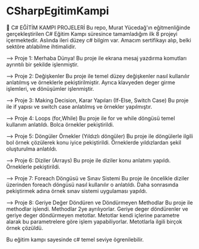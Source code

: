 # CSharpEgitimKampi
🚀 C# EĞİTİM KAMPI PROJELERİ
Bu repo, Murat Yücedağ'ın eğitmenliğinde gerçekleştirilen C# Eğitim Kampı süresince tamamladığım ilk 8 projeyi içermektedir. Aslında ileri düzey c# bilgim var. Amacım sertifikayı alıp, belki sektöre atılabilme ihtimalidir.

--> Proje 1: Merhaba Dünya!
Bu proje ile ekrana mesaj yazdırma komutları ayrıntılı bir şekilde işlenmiştir.

--> Proje 2: Değişkenler
Bu proje ile temel düzey değişkenler nasıl kullanılır anlatılmış ve örneklerle pekiştirilmiştir. Ayrıca klavyeden deger girme işlemleri, ve dönüşümler işlenmiştir.

--> Proje 3: Making Decision, Karar Yapıları (If-Else, Switch Case)
Bu proje ile if yapısı ve switch case anlatılmış ve örnekler yapılmıştır.

--> Proje 4: Loops (for,While)
Bu proje ile for ve while döngüsü temel kullanım anlatıldı. Bolca örnekler pekiştirildi.

--> Proje 5: Döngüler Örnekler (Yıldızlı döngüler)
Bu proje ile döngülerle ilgili bol örnek çözülerek konu iyice pekiştirildi. Örneklerde yıldızlardan şekil oluşturulma anlatıldı.

--> Proje 6: Diziler (Arrays)
Bu proje ile diziler konu anlatımı  yapıldı. Örneklerle pekiştirildi.

--> Proje 7: Foreach Döngüsü ve Sınav Sistemi
Bu proje ile öncelikle diziler üzerinden foreach döngüsü nasıl kullanılır o anlatıldı. Daha sonrasında pekiştirmek adına örnek sınav sistemi uygulaması yapıldı.

--> Proje 8: Geriye Değer Döndüren ve Döndürmeyen  Methodlar
Bu proje ile methodlar işlendi. Methodlar 2ye ayrılıyorlar. Geriye deger döndürenler ve geriye deger döndürmeyen metotlar. Metotlar kendi içlerine parametre alarak bu parametrelere göre işlem yapabiliyorlar. Metotlarla ilgili birçok örnek çözüldü.

Bu eğitim kampı sayesinde c# temel seviye ögrenilebilir.
